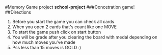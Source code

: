 #Memory Game project
**school-project**
###Concetration game!
##Directions
<ol>
<li>Before you start the game you can check all cards</li>
<li>When you open 2 cards that's count like one MOVE</li>
<li>To start the game push click on start button</li>
<li>You will be grade after you clearing the board with medal depending on how much moves you've made</li>
<li>Pss less than 15 moves is GOLD :)</li>
</ol>